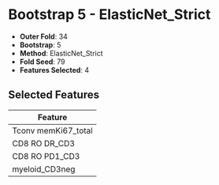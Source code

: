 # Bootstrap 5 - ElasticNet_Strict

- **Outer Fold**: 34
- **Bootstrap**: 5
- **Method**: ElasticNet_Strict
- **Fold Seed**: 79
- **Features Selected**: 4

## Selected Features

| Feature |
|---------|
| Tconv memKi67_total |
| CD8 RO DR_CD3 |
| CD8 RO PD1_CD3 |
| myeloid_CD3neg |
